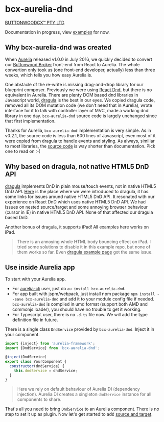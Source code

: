 # bcx-aurelia-dnd

[BUTTONWOODCX™ PTY LTD](http://www.buttonwood.com.au).

Documentation in progress, view [examples](#simple) for now.

## Why bcx-aurelia-dnd was created

When [Aurelia](http://aurelia.io) released v1.0.0 in July 2016, we quickly decided to convert our [Buttonwood Broker](http://www.buttonwood.com.au/products/cloud-broker/cloud-broker/) front-end from React to Aurelia. The whole convertion only took us (one front-end developer, actually) less than three weeks, which tells you how easy Aurelia is.

One abstacle of the re-write is missing drag-and-drop library for our blueprint composer. Previously we were using [React Dnd](http://react-dnd.github.io/react-dnd/), but there is no equivalent in Aurelia. There are plenty DOM based dnd libraries in Javascript world, [dragula](https://bevacqua.github.io/dragula/) is the best in our eyes. We copied dragula code, removed all its DOM mutation code (we don't need that in Aurelia), wrote interface for it to talk with controller layer of MVC, made a working dnd library in one day. `bcx-aurelia-dnd` source code is largely unchanged since that first implementation.

Thanks for Aurelia, `bcx-aurelia-dnd` implementation is very simple. As in v0.2.1, the source code is less than 600 lines of Javascript, even most of it were copied from dragula to handle events and styling. As always, similiar to most libraries, the [source code](https://github.com/buttonwoodcx/bcx-aurelia-dnd) is way shorter than documentation. Pick one to read on :-)

## Why based on dragula, not native HTML5 DnD API

[dragula](https://bevacqua.github.io/dragula/) implements DnD in plain mouse/touch events, not in native HTML5 DnD API. [Here](https://www.danyow.net/drag-and-drop-with-aurelia/) is the place where we were introduced to dragula, it has some links for issues around native HTML5 DnD API. It resonated with our experience on React DnD which uses native HTML5 DnD API. We had issues on nested source/target and some annoying browser behaviour (cursor in IE) in native HTML5 DnD API. None of that affected our dragula based DnD.

Another bonus of dragula, it supports iPad! All examples here works on iPad.

> There is an annoying whole HTML body bouncing effect on iPad. I tried some solutions to disable it in this example repo, but none of them works so far. Even [dragula example page](https://bevacqua.github.io/dragula/) got the same issue.

## Use inside Aurelia app

To start with your Aurelia app.

* For [aurelia-cli](https://github.com/aurelia/cli) user, just do `au install bcx-aurelia-dnd`.
* For app built with jspm/webpack, just install npm package `npm install --save bcx-aurelia-dnd` and add it to your module config file if needed. `bcx-aurelia-dnd` is compiled in umd format (support both AMD and commonjs loader), you should have no trouble to get it working.
* For Typescript user, there is no `.d.ts` file now. We will add the type definition file in future.

There is a single class `DndService` provided by `bcx-aurelia-dnd`. Inject it in your component.

```javascript
import {inject} from 'aurelia-framework';
import {DndService} from 'bcx-aurelia-dnd';

@inject(DndService)
export class YourComponent {
  constructor(dndService) {
    this.dndService = dndService;
  }
}
```

> Here we rely on default behaviour of Aurelia DI (dependency injection). Aurelia DI creates a singleton `dndService` instance for all components to share.

That's all you need to bring `DndService` to an Aurelia component. There is no step to set it up as plugin. Now let's get started to add [source and target](#/tutorial/source-and-target.md).
